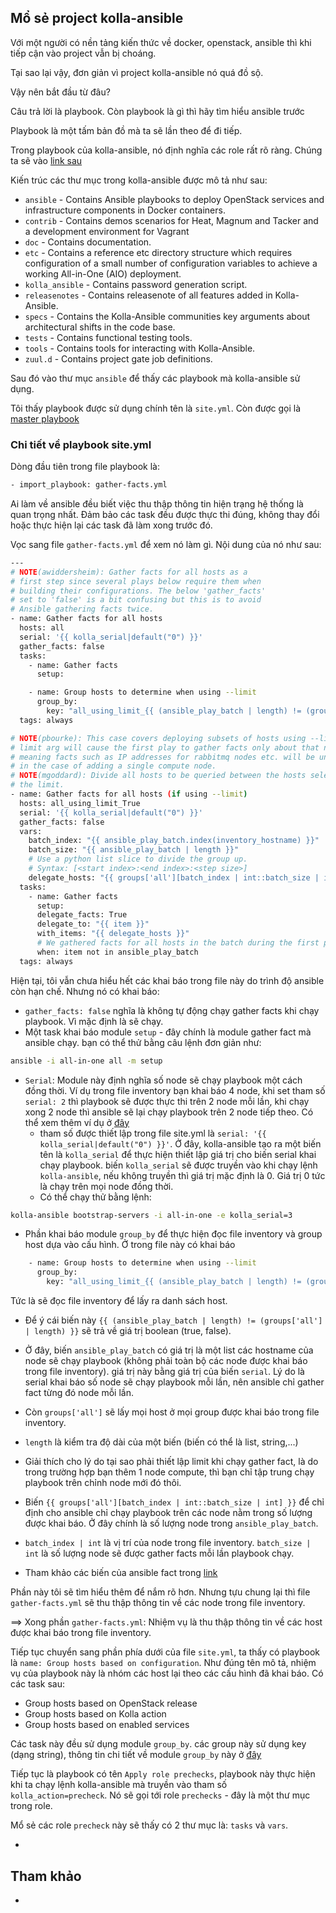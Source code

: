 ## Mổ sẻ project kolla-ansible

Với một người có nền tảng kiến thức về docker, openstack, ansible thì khi tiếp cận vào project vẫn bị choáng.

Tại sao lại vậy, đơn giản vì project kolla-ansible nó quá đồ sộ.

Vậy nên bắt đầu từ đâu?

Câu trả lời là playbook. Còn playbook là gì thì hãy tìm hiểu ansible trước

Playbook là một tấm bản đồ mà ta sẽ lần theo để đi tiếp. 

Trong playbook của kolla-ansible, nó định nghĩa các role rất rõ ràng. Chúng ta sẽ vào [link sau](https://opendev.org/openstack/kolla-ansible)

Kiến trúc các thư mục trong kolla-ansible được mô tả như sau:

- `ansible` - Contains Ansible playbooks to deploy OpenStack services and infrastructure components in Docker containers.
- `contrib` - Contains demos scenarios for Heat, Magnum and Tacker and a development environment for Vagrant
- `doc` - Contains documentation.
- `etc` - Contains a reference etc directory structure which requires configuration of a small number of configuration variables to achieve a working All-in-One (AIO) deployment.
- `kolla_ansible` - Contains password generation script.
- `releasenotes` - Contains releasenote of all features added in Kolla-Ansible.
- `specs` - Contains the Kolla-Ansible communities key arguments about architectural shifts in the code base.
- `tests` - Contains functional testing tools.
- `tools` - Contains tools for interacting with Kolla-Ansible.
- `zuul.d` - Contains project gate job definitions.

Sau đó vào thư mục `ansible` để thấy các playbook mà kolla-ansible sử dụng. 

Tôi thấy playbook được sử dụng chính tên là `site.yml`. Còn được gọi là [master playbook](https://docs.ansible.com/ansible/latest/user_guide/playbooks_best_practices.html)

### Chi tiết về playbook site.yml

Dòng đầu tiên trong file playbook là:
```sh
- import_playbook: gather-facts.yml
```

Ai làm về ansible đều biết việc thu thập thông tin hiện trạng hệ thống là quan trọng nhất. Đảm bảo các task đều được thực thi đúng, không thay đổi hoặc thực hiện lại các task đã làm xong trước đó.

Vọc sang file `gather-facts.yml` để xem nó làm gì. Nội dung của nó như sau:
```sh
---
# NOTE(awiddersheim): Gather facts for all hosts as a
# first step since several plays below require them when
# building their configurations. The below 'gather_facts'
# set to 'false' is a bit confusing but this is to avoid
# Ansible gathering facts twice.
- name: Gather facts for all hosts
  hosts: all
  serial: '{{ kolla_serial|default("0") }}'
  gather_facts: false
  tasks:
    - name: Gather facts
      setup:

    - name: Group hosts to determine when using --limit
      group_by:
        key: "all_using_limit_{{ (ansible_play_batch | length) != (groups['all'] | length) }}"
  tags: always

# NOTE(pbourke): This case covers deploying subsets of hosts using --limit. The
# limit arg will cause the first play to gather facts only about that node,
# meaning facts such as IP addresses for rabbitmq nodes etc. will be undefined
# in the case of adding a single compute node.
# NOTE(mgoddard): Divide all hosts to be queried between the hosts selected via
# the limit.
- name: Gather facts for all hosts (if using --limit)
  hosts: all_using_limit_True
  serial: '{{ kolla_serial|default("0") }}'
  gather_facts: false
  vars:
    batch_index: "{{ ansible_play_batch.index(inventory_hostname) }}"
    batch_size: "{{ ansible_play_batch | length }}"
    # Use a python list slice to divide the group up.
    # Syntax: [<start index>:<end index>:<step size>]
    delegate_hosts: "{{ groups['all'][batch_index | int::batch_size | int] }}"
  tasks:
    - name: Gather facts
      setup:
      delegate_facts: True
      delegate_to: "{{ item }}"
      with_items: "{{ delegate_hosts }}"
      # We gathered facts for all hosts in the batch during the first play.
      when: item not in ansible_play_batch
  tags: always
```

Hiện tại, tôi vẫn chưa hiểu hết các khai báo trong file này do trình độ ansible còn hạn chế. Nhưng nó có khai báo:

- `gather_facts: false` nghĩa là không tự động chạy gather facts khi chạy playbook. Vì mặc định là sẽ chạy.
- Một task khai báo module `setup` - đây chính là module gather fact mà ansible chạy. bạn có thể thử bằng câu lệnh đơn giản như:
```sh
ansible -i all-in-one all -m setup
```

- `Serial`: Module này định nghĩa số node sẽ chạy playbook một cách đồng thời. Ví dụ trong file inventory bạn khai báo 4 node, khi set tham số `serial: 2` thì playbook sẽ được thực thi trên 2 node mỗi lần, khi chạy xong 2 node thì ansible sẽ lại chạy playbook trên 2 node tiếp theo. Có thể xem thêm ví dụ ở [đây](https://stackoverflow.com/questions/50026802/override-ansible-playbook-serial-from-command-line)
	- tham số được thiết lập trong file site.yml là `serial: '{{ kolla_serial|default("0") }}'`. Ở đây, kolla-ansible tạo ra một biến tên là `kolla_serial` để thực hiện thiết lập giá trị cho biến serial khai chạy playbook. biến `kolla_serial` sẽ được truyền vào khi chạy lệnh `kolla-ansible`, nếu không truyền thì giá trị mặc định là 0. Giá trị 0 tức là chạy trên mọi node đồng thời.
	- Có thể chạy thử bằng lệnh:
```sh
kolla-ansible bootstrap-servers -i all-in-one -e kolla_serial=3
```

- Phần khai báo module `group_by` để thực hiện đọc file inventory và group host dựa vào cấu hình. Ở trong file này có khai báo
```sh
    - name: Group hosts to determine when using --limit
      group_by:
        key: "all_using_limit_{{ (ansible_play_batch | length) != (groups['all'] | length) }}"
```
Tức là sẽ đọc file inventory để lấy ra danh sách host.

- Để ý cái biến này `{{ (ansible_play_batch | length) != (groups['all'] | length) }}` sẽ trả về giá trị boolean (true, false).
- Ở đây, biến `ansible_play_batch` có giá trị là một list các hostname của node sẽ chạy playbook (không phải toàn bộ các node được khai báo trong file inventory). giá trị này bằng giá trị của biến `serial`. Lý do là serial khai báo số node sẽ chạy playbook mỗi lần, nên ansible chỉ gather fact từng đó node mỗi lần.
- Còn `groups['all']` sẽ lấy mọi host ở mọi group được khai báo trong file inventory.
- `length` là kiểm tra độ dài của một biến (biến có thể là list, string,...)
- Giải thích cho lý do tại sao phải thiết lập limit khi chạy gather fact, là do trong trường hợp bạn thêm 1 node compute, thì bạn chỉ tập trung chạy playbook trên chỉnh node mới đó thôi.
- Biến `{{ groups['all'][batch_index | int::batch_size | int] }}` để chỉ định cho ansible chỉ chạy playbook trên các node nằm trong số lượng được khai báo. Ở đây chính là số lượng node trong `ansible_play_batch`. 
- `batch_index | int` là vị trí của node trong file inventory. `batch_size | int` là số lượng node sẽ được gather facts mỗi lần playbook chạy.

- Tham khảo các biến của ansible fact trong [link](https://docs.ansible.com/ansible/latest/reference_appendices/special_variables.html)
	
Phần này tôi sẽ tìm hiểu thêm để nắm rõ hơn. Nhưng tựu chung lại thì file `gather-facts.yml` sẽ thu thập thông tin về các node trong file inventory.

==> Xong phần `gather-facts.yml`: Nhiệm vụ là thu thập thông tin về các host được khai báo trong file inventory.

Tiếp tục chuyển sang phần phía dưới của file `site.yml`, ta thấy có playbook là `name: Group hosts based on configuration`. Như đúng tên mô tả, nhiệm vụ của playbook này là nhóm các host lại theo các cấu hình đã khai báo. Có các task sau:
- Group hosts based on OpenStack release
- Group hosts based on Kolla action
- Group hosts based on enabled services

Các task này đều sử dụng module `group_by`. các group này sử dụng key (dạng string), thông tin chi tiết về module `group_by` này ở [đây](https://docs.ansible.com/ansible/latest/modules/group_by_module.html)

Tiếp tục là playbook có tên `Apply role prechecks`, playbook này thực hiện khi ta chạy lệnh kolla-ansible mà truyền vào tham số `kolla_action=precheck`. Nó sẽ gọi tới role `prechecks` - đây là một thư mục trong role.

Mổ sẻ các role `precheck` này sẽ thấy có 2 thư mục là: `tasks` và `vars`.

- 

## Tham khảo

- 

